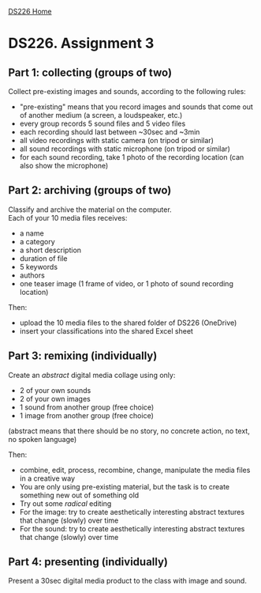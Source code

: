 [DS226 Home](home.md)  
# DS226. Assignment 3

## Part 1: collecting (groups of two)

Collect pre-existing images and sounds, according to the following rules:  

- "pre-existing" means that you record images and sounds that come out of another medium (a screen, a loudspeaker, etc.)
- every group records 5 sound files and 5 video files
- each recording should last between ~30sec and ~3min
- all video recordings with static camera (on tripod or similar)
- all sound recordings with static microphone (on tripod or similar)
- for each sound recording, take 1 photo of the recording location (can also show the microphone)


## Part 2: archiving (groups of two)

Classify and archive the material on the computer.  
Each of your 10 media files receives:  
- a name
- a category
- a short description
- duration of file
- 5 keywords
- authors
- one teaser image (1 frame of video, or 1 photo of sound recording location)  
  
Then:  
- upload the 10 media files to the shared folder of DS226 (OneDrive)
- insert your classifications into the shared Excel sheet  

## Part 3: remixing (individually)

Create an _abstract_ digital media collage using only:  
- 2 of your own sounds
- 2 of your own images
- 1 sound from another group (free choice)
- 1 image from another group (free choice)  
  
(abstract means that there should be no story, no concrete action, no text, no spoken language)  
  
Then:  
- combine, edit, process, recombine, change, manipulate the media files in a creative way
- You are only using pre-existing material, but the task is to create something new out of something old
- Try out some _radical_ editing
- For the image: try to create aesthetically interesting abstract textures that change (slowly) over time
- For the sound: try to create aesthetically interesting abstract textures that change (slowly) over time  

## Part 4: presenting (individually)

Present a 30sec digital media product to the class with image and sound.
